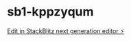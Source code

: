 # sb1-kppzyqum

[Edit in StackBlitz next generation editor ⚡️](https://stackblitz.com/~/github.com/aucklandcodernz/sb1-kppzyqum)